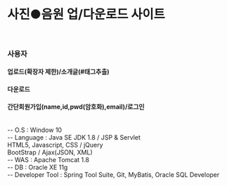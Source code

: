 # 사진●음원 업/다운로드 사이트
<br>

### 사용자
#### 업로드(확장자 제한)/소개글(#태그추출)
#### 다운로드
#### 간단회원가입(name,id,pwd(암호화),email)/로그인
<br>
-- O.S : Window 10 <br>
-- Language : Java SE JDK 1.8 / JSP & Servlet <br>
  HTML5, Javascript, CSS / jQuery <br>
  BootStrap / Ajax(JSON, XML) <br>
-- WAS : Apache Tomcat 1.8 <br>
-- DB : Oracle XE 11g <br>
-- Developer Tool : Spring Tool Suite, Git, MyBatis, Oracle SQL Developer <br>
